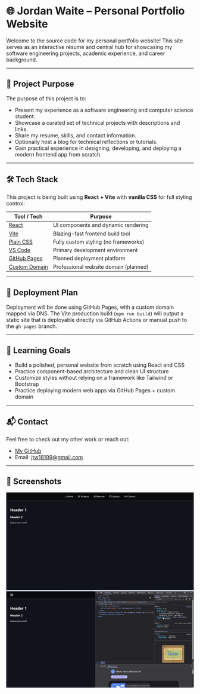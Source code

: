 # 🌐 Jordan Waite – Personal Portfolio Website

Welcome to the source code for my personal portfolio website! This site serves as an interactive résumé and central hub for showcasing my software engineering projects, academic experience, and career background.

---

## 🎯 Project Purpose

The purpose of this project is to:

- Present my experience as a software engineering and computer science student.
- Showcase a curated set of technical projects with descriptions and links.
- Share my resume, skills, and contact information.
- Optionally host a blog for technical reflections or tutorials.
- Gain practical experience in designing, developing, and deploying a modern frontend app from scratch.

---

## 🛠️ Tech Stack

This project is being built using **React + Vite** with **vanilla CSS** for full styling control:

| Tool / Tech        | Purpose                                           |
|--------------------|--------------------------------------------------|
| [React](https://reactjs.org/)              | UI components and dynamic rendering         |
| [Vite](https://vitejs.dev/)                | Blazing-fast frontend build tool            |
| [Plain CSS](https://developer.mozilla.org/en-US/docs/Web/CSS) | Fully custom styling (no frameworks)       |
| [VS Code](https://code.visualstudio.com/)  | Primary development environment             |
| [GitHub Pages](https://pages.github.com/)  | Planned deployment platform                 |
| [Custom Domain](https://namecheap.com/)    | Professional website domain (planned)       |

---

## 🚀 Deployment Plan

Deployment will be done using GitHub Pages, with a custom domain mapped via DNS. The Vite production build (`npm run build`) will output a static site that is deployable directly via GitHub Actions or manual push to the `gh-pages` branch.

---

## 🧠 Learning Goals

- Build a polished, personal website from scratch using React and CSS
- Practice component-based architecture and clean UI structure
- Customize styles without relying on a framework like Tailwind or Bootstrap
- Practice deploying modern web apps via GitHub Pages + custom domain

---

## 📬 Contact

Feel free to check out my other work or reach out:

- [My GitHub](https://github.com/Jordan1819)
- Email: jtw18199@gmail.com

---

## 📱 Screenshots
![](images/Portfolio1.png)
![](images/Portfolio2.png)
